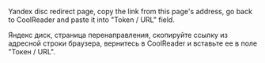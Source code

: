 Yandex disc redirect page, copy the link from this page's address, go back to CoolReader and paste it into "Token / URL" field. 

Яндекс диск, страница перенаправления, скопируйте ссылку из адресной строки браузера, вернитесь в CoolReader и вставьте ее в поле "Токен / URL".
